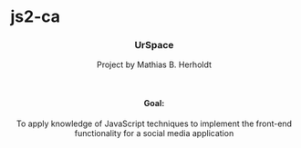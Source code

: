 # js2-ca

<div align="center">
  <h3>UrSpace</h3>
  <p>Project by Mathias B. Herholdt</p>
  <br>
  <h4>Goal:</h4>
  <p>To apply knowledge of JavaScript techniques to implement the front-end functionality for a social media application</p>
</div>
